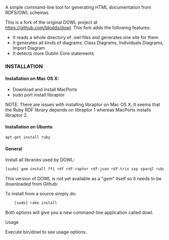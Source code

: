 A simple command-line tool for generating HTML documentation from RDFS/OWL schemas.

This is a fork of the original DOWL project at https://github.com/ldodds/dowl.
This fork adds the following features:

  - It reads a whole directory of .owl files and generates one site for them
  - It generates all kinds of diagrams: Class Diagrams, Individuals Diagrams, Import Diagram
  - It detects more Dublin Core statements

### INSTALLATION

#### Installation on Mac OS X:

  - Download and install MacPorts
  - sudo port install libraptor

NOTE: There are issues with installing libraptor on Mac OS X. It seems that the Ruby RDF library depends on libraptor 1 whereas MacPorts installs libraptor 2.

#### Installation on Ubuntu

```bash
apt-get install ruby
```

#### General

Install all libraries used by DOWL:

```bash
[sudo] gem install ffi rdf rdf-raptor rdf-json rdf-trix sxp sparql ruby-graphviz
```

This version of DOWL is not yet available as a "gem" itself so it needs to be downloaded from Github:


  To install from a source simply do:

```bash
    [sudo] rake install
```

  Both options will give you a new command-line application called dowl.

Usage

  Execute bin/dowl to see usage options.

